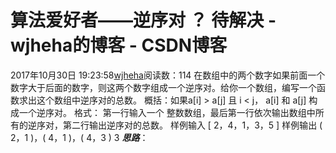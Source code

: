 # 算法爱好者——逆序对 ？ 待解决 - wjheha的博客 - CSDN博客
2017年10月30日 19:23:58[wjheha](https://me.csdn.net/wjheha)阅读数：114
在数组中的两个数字如果前面一个数字大于后面的数字，则这两个数字组成一个逆序对。给你一个数组，编写一个函数求出这个数组中逆序对的总数。 
概括：如果a[i] > a[j] 且 i < j， a[i] 和 a[j] 构成一个逆序对。
格式：
第一行输入一个 整数数组，最后第一行依次输出数组中所有的逆序对，第二行输出逆序对的总数。
样例输入
[ 2，4，1，3，5 ]
样例输出
( 2，1 )，( 4，1 )，( 4，3 ) 
3
***思路***：
